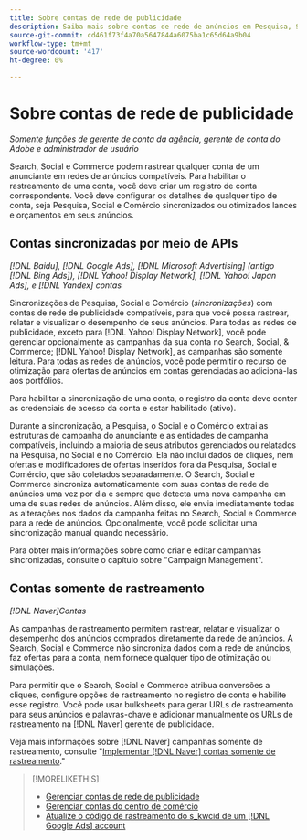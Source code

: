 ```yaml
---
title: Sobre contas de rede de publicidade
description: Saiba mais sobre contas de rede de anúncios em Pesquisa, Social e Comércio.
source-git-commit: cd461f73f4a70a5647844a6075ba1c65d64a9b04
workflow-type: tm+mt
source-wordcount: '417'
ht-degree: 0%

---
```


# Sobre contas de rede de publicidade

*Somente funções de gerente de conta da agência, gerente de conta do Adobe e administrador de usuário*

Search, Social e Commerce podem rastrear qualquer conta de um anunciante em redes de anúncios compatíveis. Para habilitar o rastreamento de uma conta, você deve criar um registro de conta correspondente. Você deve configurar os detalhes de qualquer tipo de conta, seja Pesquisa, Social e Comércio sincronizados ou otimizados lances e orçamentos em seus anúncios.

## Contas sincronizadas por meio de APIs

*[!DNL Baidu], [!DNL Google Ads], [!DNL Microsoft Advertising] (antigo [!DNL Bing Ads]), [!DNL Yahoo! Display Network], [!DNL Yahoo! Japan Ads], e [!DNL Yandex] contas*

Sincronizações de Pesquisa, Social e Comércio (*sincronizações*) com contas de rede de publicidade compatíveis, para que você possa rastrear, relatar e visualizar o desempenho de seus anúncios. Para todas as redes de publicidade, exceto para [!DNL Yahoo! Display Network], você pode gerenciar opcionalmente as campanhas da sua conta no Search, Social, &amp; Commerce; [!DNL Yahoo! Display Network], as campanhas são somente leitura. Para todas as redes de anúncios, você pode permitir o recurso de otimização para ofertas de anúncios em contas gerenciadas ao adicioná-las aos portfólios.

Para habilitar a sincronização de uma conta, o registro da conta deve conter as credenciais de acesso da conta e estar habilitado (ativo).

Durante a sincronização, a Pesquisa, o Social e o Comércio extrai as estruturas de campanha do anunciante e as entidades de campanha compatíveis, incluindo a maioria de seus atributos gerenciados ou relatados na Pesquisa, no Social e no Comércio. Ela não inclui dados de cliques, nem ofertas e modificadores de ofertas inseridos fora da Pesquisa, Social e Comércio, que são coletados separadamente. O Search, Social e Commerce sincroniza automaticamente com suas contas de rede de anúncios uma vez por dia e sempre que detecta uma nova campanha em uma de suas redes de anúncios. Além disso, ele envia imediatamente todas as alterações nos dados da campanha feitas no Search, Social e Commerce para a rede de anúncios. Opcionalmente, você pode solicitar uma sincronização manual quando necessário.

Para obter mais informações sobre como criar e editar campanhas sincronizadas, consulte o capítulo sobre &quot;Campaign Management&quot;.

## Contas somente de rastreamento

*[!DNL Naver]Contas*

As campanhas de rastreamento permitem rastrear, relatar e visualizar o desempenho dos anúncios comprados diretamente da rede de anúncios. A Search, Social e Commerce não sincroniza dados com a rede de anúncios, faz ofertas para a conta, nem fornece qualquer tipo de otimização ou simulações.

Para permitir que o Search, Social e Commerce atribua conversões a cliques, configure opções de rastreamento no registro de conta e habilite esse registro. Você pode usar bulksheets para gerar URLs de rastreamento para seus anúncios e palavras-chave e adicionar manualmente os URLs de rastreamento na [!DNL Naver] gerente de publicidade.

Veja mais informações sobre [!DNL Naver] campanhas somente de rastreamento, consulte &quot;[Implementar [!DNL Naver] contas somente de rastreamento](/help/search-social-commerce/campaign-management/naver-tracking-only-account-implement.md).&quot;

>[!MORELIKETHIS]
>
>* [Gerenciar contas de rede de publicidade](ad-network-account-manage.md)
>* [Gerenciar contas do centro de comércio](merchant-account-manage.md)
>* [Atualize o código de rastreamento do s\_kwcid de um [!DNL Google Ads] account](update-skwcid-google.md)

